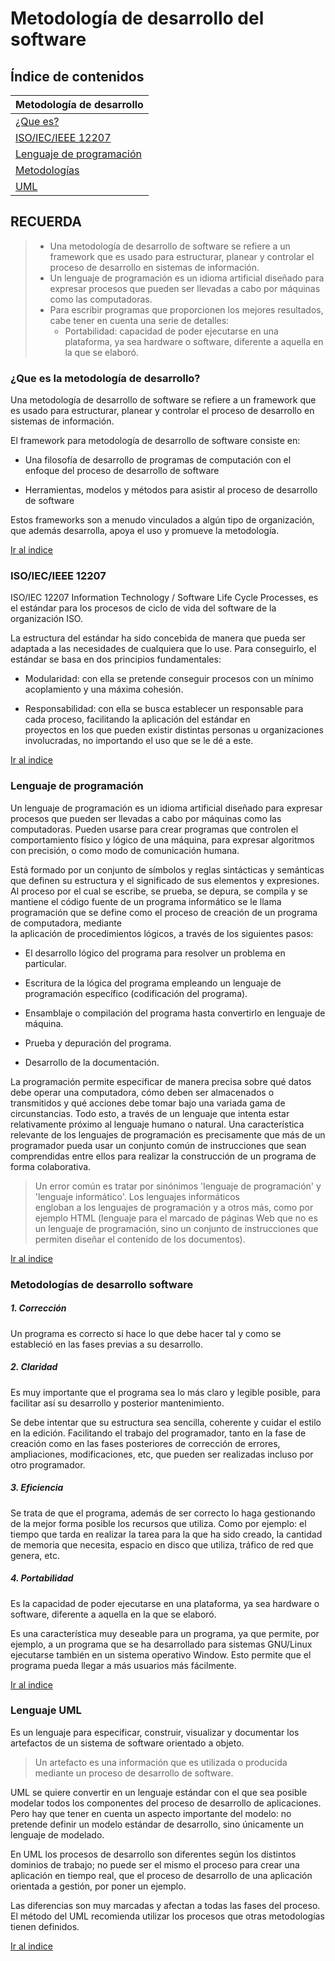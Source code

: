 # Metodología de desarrollo del software

<a name="top"></a>
## Índice de contenidos
|Metodología de desarrollo|
|---
|[¿Que es?](#que-es-la-metodología-de-desarrollo)
|[ISO/IEC/IEEE 12207](#iso-iec-ieee-12207)
|[Lenguaje de programación](#lenguaje-de-programación)
|[Metodologías](#metodologías-de-desarrollo-software) 
|[UML](#lenguaje-uml)

## RECUERDA
> - Una metodología de desarrollo de software se refiere a un framework que es usado para estructurar, planear y controlar el
> proceso de desarrollo en sistemas de información.
>  - Un lenguaje de programación es un idioma artificial diseñado para expresar procesos que pueden ser llevadas a cabo por
> máquinas como las computadoras.
> - Para escribir programas que proporcionen los mejores resultados, cabe tener en cuenta una serie de detalles:   
>   - Portabilidad: capacidad de poder ejecutarse en una plataforma, ya sea hardware o software, diferente a aquella en la que se elaboró.

### ¿Que es la metodología de desarrollo?
Una metodología de desarrollo de software se refiere a un framework que es usado para estructurar, planear y controlar el
proceso de desarrollo en sistemas de información.

El framework para metodología de desarrollo de software consiste en:

- Una filosofía de desarrollo de programas de computación con el enfoque del proceso de desarrollo de software

- Herramientas, modelos y métodos para asistir al proceso de desarrollo de software

Estos frameworks son a menudo vinculados a algún tipo de organización, que además desarrolla, apoya el uso y promueve la
metodología.

[Ir al indice](#top)

### ISO/IEC/IEEE 12207
ISO/IEC 12207 Information Technology / Software Life Cycle Processes, es el estándar para los procesos de ciclo de vida del
software de la organización ISO.

La estructura del estándar ha sido concebida de manera que pueda ser adaptada a las necesidades de cualquiera que lo use.
Para conseguirlo, el estándar se basa en dos principios fundamentales:

- Modularidad: con ella se pretende conseguir procesos con un mínimo acoplamiento y una máxima cohesión.

- Responsabilidad: con ella se busca establecer un responsable para cada proceso, facilitando la aplicación del estándar en  
proyectos en los que pueden existir distintas personas u organizaciones involucradas, no importando el uso que se le dé a este.

[Ir al indice](#top)

### Lenguaje de programación
Un lenguaje de programación es un idioma artificial diseñado para expresar procesos que pueden ser llevadas a cabo por
máquinas como las computadoras. Pueden usarse para crear programas que controlen el comportamiento físico y lógico de una
máquina, para expresar algoritmos con precisión, o como modo de comunicación humana.

Está formado por un conjunto de símbolos y reglas sintácticas y semánticas que definen su estructura y el significado de sus
elementos y expresiones. Al proceso por el cual se escribe, se prueba, se depura, se compila y se mantiene el código fuente de un
programa informático se le llama programación que se define  como el proceso de creación de un programa de computadora, mediante  
la aplicación de procedimientos lógicos, a través de los siguientes pasos:

- El desarrollo lógico del programa para resolver un problema en particular.

- Escritura de la lógica del programa empleando un lenguaje de programación específico (codificación del programa).

- Ensamblaje o compilación del programa hasta convertirlo en lenguaje de máquina.

- Prueba y depuración del programa.

- Desarrollo de la documentación.

La programación permite especificar de manera precisa sobre qué datos debe operar una computadora, cómo deben ser almacenados o
transmitidos y qué acciones debe tomar bajo una variada gama de circunstancias. Todo esto, a través de un lenguaje que intenta
estar relativamente próximo al lenguaje humano o natural. Una característica relevante de los lenguajes de programación es
precisamente que más de un programador pueda usar un conjunto común de instrucciones que sean comprendidas entre ellos para
realizar la construcción de un programa de forma colaborativa.

> Un error común es tratar por sinónimos 'lenguaje de programación' y 'lenguaje informático'. Los lenguajes informáticos  
> engloban a los lenguajes de programación y a otros más, como por ejemplo HTML (lenguaje para el marcado de páginas Web 
> que no es un lenguaje de programación, sino un conjunto de instrucciones que permiten diseñar el contenido de los documentos).

[Ir al indice](#top)

### Metodologías de desarrollo software
##### 1. Corrección 
Un programa es correcto si hace lo que debe hacer tal y como se estableció en las fases previas a su desarrollo.

##### 2. Claridad
Es muy importante que el programa sea lo más claro y legible posible, para facilitar así su desarrollo y posterior
mantenimiento.

Se debe intentar que su estructura sea sencilla, coherente y cuidar el estilo en la edición. Facilitando el trabajo del 
programador, tanto en la fase de creación como en las fases posteriores de corrección de errores, ampliaciones, modificaciones, etc, 
que pueden ser realizadas incluso por otro programador.

##### 3. Eficiencia
Se trata de que el programa, además de ser correcto lo haga gestionando de la mejor forma posible los recursos que utiliza. 
Como por ejemplo: el tiempo que tarda en realizar la tarea para la que ha sido creado, la cantidad de memoria que necesita, 
espacio en disco que utiliza, tráfico de red que genera, etc.

##### 4. Portabilidad
Es la capacidad de poder ejecutarse en una plataforma, ya sea hardware o software, diferente a aquella en la que se elaboró.
 
Es una característica muy deseable para un programa, ya que permite, por ejemplo, a un programa que se ha desarrollado para 
sistemas GNU/Linux ejecutarse también en un sistema operativo Window. Esto permite que el programa pueda llegar a más usuarios más fácilmente.

[Ir al indice](#top)

### Lenguaje UML
Es un lenguaje para especificar, construir, visualizar y documentar los artefactos de un sistema de software orientado a objeto. 
> Un artefacto es una información que es utilizada o producida mediante un proceso de desarrollo de software.

UML se quiere convertir en un lenguaje estándar con el que sea posible modelar todos los componentes del proceso de desarrollo
de aplicaciones. Pero hay que tener en cuenta un aspecto importante del modelo: no pretende definir un modelo estándar de desarrollo, 
sino únicamente un lenguaje de modelado.

En UML los procesos de desarrollo son diferentes según los distintos dominios de trabajo; no puede ser el mismo el proceso 
para crear una aplicación en tiempo real, que el proceso de desarrollo de una aplicación orientada a gestión, por poner un ejemplo.

Las diferencias son muy marcadas y afectan a todas las fases del proceso. El método del UML recomienda utilizar los procesos
que otras metodologías tienen definidos.

[Ir al indice](#top)
